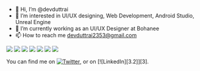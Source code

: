 - 👋 Hi, I’m @devduttrai
- 👀 I’m interested in UI/UX designing, Web Development, Android Studio, Unreal Engine
- 🌱 I’m currently working as an UI/UX Designer at Bohanee
- 📫 How to reach me devduttrai2353@gmail.com


![](https://img.shields.io/badge/<UI/UX>-<Figma>-informational?style=flat&logo=<LOGO_NAME>&logoColor=white&color=2bbc8a)
![](https://img.shields.io/badge/<Sketching>-<Concepts>-informational?style=flat&logo=<LOGO_NAME>&logoColor=white&color=2bbc8a)
![](https://img.shields.io/badge/<Sketching>-<AdobeIllustrator>-informational?style=flat&logo=<LOGO_NAME>&logoColor=white&color=2bbc8a)
![](https://img.shields.io/badge/<Code>-<Java>-informational?style=flat&logo=<LOGO_NAME>&logoColor=white&color=2bbc8a)
![](https://img.shields.io/badge/<Editor>-<IntelliJ>-informational?style=flat&logo=<LOGO_NAME>&logoColor=white&color=2bbc8a)
![](https://img.shields.io/badge/<AppDevelopment>-<Flutter>-informational?style=flat&logo=<LOGO_NAME>&logoColor=white&color=2bbc8a)
![](https://img.shields.io/badge/<Editor>-<AndroidStudio>-informational?style=flat&logo=<LOGO_NAME>&logoColor=white&color=2bbc8a)

<!-- Actual text -->

You can find me on [![Twitter][1.2]][1], or on [![LinkedIn][3.2]][3].

<!-- Icons -->

[1.2]: https://gist.github.com/mbostock/3094619/raw/78116ff0306b3b5c3f40e6cdd5f6f8f648ecffd1/thumbnail.png
[2.2]: https://raw.githubusercontent.com/MartinHeinz/MartinHeinz/master/linkedin-3-16.png (LinkedIn icon without padding)

<!-- Links to your social media accounts -->

[1]: https://twitter.com/i_devduttrai?t=ZMXQGsvuW90VWGspqY6VEA&s=09
[2]: https://www.linkedin.com/in/devdutt-rai-223172200
